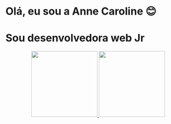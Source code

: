  #  **Olá, eu sou a Anne Caroline 😊**
 # Sou desenvolvedora web Jr 
 
<div align="center">
  <a href="https://github.com/AnneCBSx">
  <img height="180em" src="https://github-readme-stats.vercel.app/api?username=AnneCBSx&show_icons=true&theme=shades-of-purple&include_all_commits=true&count_private=true"/>
  <img height="180em" src="https://github-readme-stats.vercel.app/api/top-langs/?username=AnneCBSx&layout=compact&langs_count=7&theme=shades-of-purple"/>
</div>

